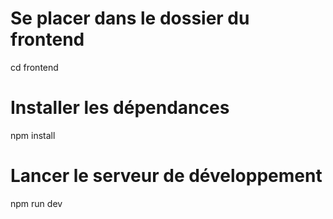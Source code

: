 # Se placer dans le dossier du frontend
cd frontend

# Installer les dépendances
npm install

# Lancer le serveur de développement
npm run dev